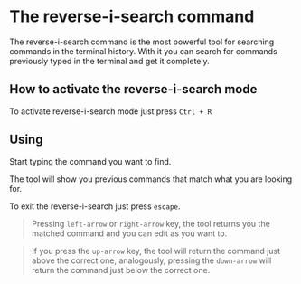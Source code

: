 # The reverse-i-search command
The reverse-i-search command is the most powerful tool for searching commands in the terminal history.
With it you can search for commands previously typed in the terminal and get it completely.

## How to activate the reverse-i-search mode
To activate reverse-i-search mode just press `Ctrl + R`

## Using
Start typing the command you want to find.

The tool will show you previous commands that match what you are looking for.

To exit the reverse-i-search just press `escape`.

> Pressing `left-arrow` or `right-arrow` key, the tool returns you the matched command and you can edit as you want to.

> If you press the `up-arrow` key, the tool will return the command just above the correct one, analogously, pressing the `down-arrow` will return the command just below the correct one.